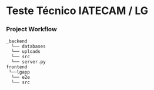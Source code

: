 # Teste Técnico IATECAM / LG

### Project Workflow
 ```
 _backend
   └── databases
   └── uploads
   └── src
   └── server.py
 frontend
  └──lgapp
   └── e2e
   └── src
